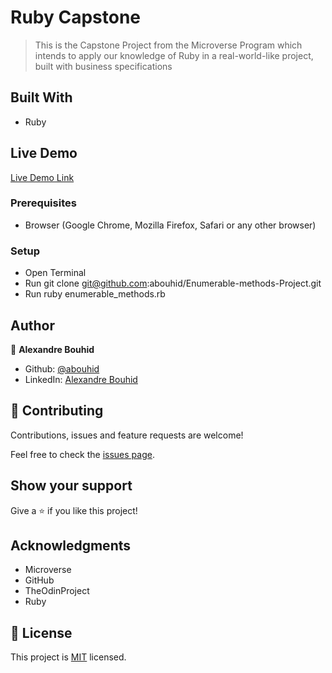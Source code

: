 # Ruby Capstone 

> This is the Capstone Project from the Microverse Program which intends to apply our knowledge of Ruby in a real-world-like project, built with business specifications

## Built With

- Ruby

## Live Demo

[Live Demo Link]()

### Prerequisites

- Browser (Google Chrome, Mozilla Firefox, Safari or any other browser)

### Setup
- Open Terminal
- Run git clone git@github.com:abouhid/Enumerable-methods-Project.git
- Run ruby enumerable_methods.rb

## Author

👤 **Alexandre Bouhid**

- Github: [@abouhid](https://github.com/abouhid)
- LinkedIn: [Alexandre Bouhid](https://www.linkedin.com/in/alexandrebouhid/)

## 🤝 Contributing

Contributions, issues and feature requests are welcome!

Feel free to check the [issues page]().

## Show your support

Give a ⭐️ if you like this project!

## Acknowledgments

- Microverse
- GitHub
- TheOdinProject
- Ruby

## 📝 License

This project is [MIT](lic.url) licensed.
